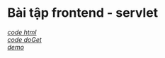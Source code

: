 # Bài tập frontend - servlet
[*code html*](https://github.com/nhatchuba/background-frontend/blob/main/index.html)
<br/>
[*code doGet*](https://github.com/nhatchuba/background-frontend/blob/main/bai2.java)
<br/>
[*demo*](https://nhatchuba.github.io/background-frontend/)
